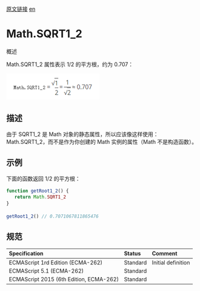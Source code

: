 <a href="https://developer.mozilla.org/zh-CN/docs/Web/JavaScript/Reference/Global_Objects/Math/SQRT1_2" target="_blank">原文链接</a>
<a href="https://developer.mozilla.org/en-US/docs/Web/JavaScript/Reference/Global_Objects/Math/SQRT1_2" target="_blank">en</a>

# Math.SQRT1_2

概述

Math.SQRT1_2 属性表示 1/2 的平方根，约为 0.707：

![](../images/1_1.png)

## 描述

由于 SQRT1_2 是 Math 对象的静态属性，所以应该像这样使用：Math.SQRT1_2，而不是作为你创建的 Math 实例的属性（Math 不是构造函数）。

## 示例

下面的函数返回 1/2 的平方根：

```javascript
function getRoot1_2() {
   return Math.SQRT1_2
}

getRoot1_2() // 0.7071067811865476
```

## 规范

| Specification                           | Status   | Comment            |
|:----------------------------------------|:---------|:-------------------|
| ECMAScript 1rd Edition (ECMA-262)       | Standard | Initial definition |
| ECMAScript 5.1 (ECMA-262)               | Standard |                    |
| ECMAScript 2015 (6th Edition, ECMA-262) | Standard |                    |
